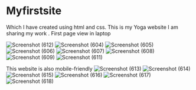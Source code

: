 
# Myfirstsite

Which I have created using html and css.
This is my Yoga website
I am sharing my work .
First page view in laptop


![Screenshot (612)](https://user-images.githubusercontent.com/86471670/141642757-2fb9baa8-a21d-450d-a337-081b7aecb536.png)
![Screenshot (604)](https://user-images.githubusercontent.com/86471670/141642824-7ba0c1a8-ecac-4c97-8153-d6354840a7ae.png)
![Screenshot (605)](https://user-images.githubusercontent.com/86471670/141642849-99731b12-c663-405c-b4e8-1a0abec90f85.png)
![Screenshot (606)](https://user-images.githubusercontent.com/86471670/141642872-cb1fe330-83cf-4c55-b292-2c829ea133d9.png)
![Screenshot (607)](https://user-images.githubusercontent.com/86471670/141642888-6108eb4f-76bc-4292-8493-8bf626d537af.png)
![Screenshot (608)](https://user-images.githubusercontent.com/86471670/141642909-e5c24dc2-fcc7-47ad-bda3-12d3f237f64f.png)
![Screenshot (609)](https://user-images.githubusercontent.com/86471670/141642930-adcfcf2e-404d-48a8-af67-0c06db0499f5.png)
![Screenshot (611)](https://user-images.githubusercontent.com/86471670/141642948-7749b5e2-bfe1-4965-a716-074520d3d8aa.png)

This website is also mobile-friendly 
![Screenshot (613)](https://user-images.githubusercontent.com/86471670/141643087-927f4c16-514c-40a6-a94a-14c608d1b8b3.png)
![Screenshot (614)](https://user-images.githubusercontent.com/86471670/141643105-4f349168-0483-4421-b9bd-d8a1c519a670.png)
![Screenshot (615)](https://user-images.githubusercontent.com/86471670/141643118-50c562a3-190e-49e3-8a3a-474e0127af86.png)
![Screenshot (616)](https://user-images.githubusercontent.com/86471670/141643125-0b5617fa-aab4-4df7-9a64-8b5c8b4de76f.png)
![Screenshot (617)](https://user-images.githubusercontent.com/86471670/141643141-a02cc001-725c-4cdb-a44d-20a3a4b053e6.png)
![Screenshot (618)](https://user-images.githubusercontent.com/86471670/141643147-8b729600-d7c1-4f0d-8024-4bba9ab189a3.png)











